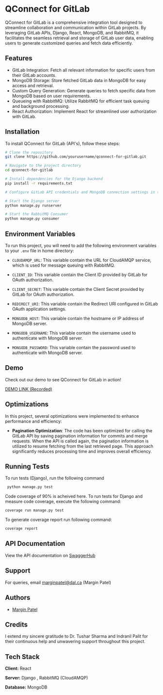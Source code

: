 
# QConnect for GitLab

QConnect for GitLab is a comprehensive integration tool designed to streamline collaboration and communication within GitLab projects. By leveraging GitLab APIs, Django, React, MongoDB, and RabbitMQ, it facilitates the seamless retrieval and storage of GitLab user data, enabling users to generate customized queries and fetch data efficiently.


## Features

- GitLab Integration: Fetch all relevant information for specific users from their GitLab accounts.
- MongoDB Storage: Store fetched GitLab data in MongoDB for easy access and retrieval.
- Custom Query Generation: Generate queries to fetch specific data from MongoDB based on user requirements.
- Queueing with RabbitMQ: Utilize RabbitMQ for efficient task queuing and background processing.
- React Authorization: Implement React for streamlined user authorization with GitLab.

## Installation

To install QConnect for GitLab (API's), follow these steps:

```bash
# Clone the repository
git clone https://github.com/yourusername/qconnect-for-gitlab.git

# Navigate to the project directory
cd qconnect-for-gitlab

# Install dependencies for the Django backend
pip install -r requirements.txt

# Configure GitLab API credentials and MongoDB connection settings in the .env files.

# Start the Django server
python manage.py runserver

# Start the RabbitMQ Consumer
python manage.py consumer
```
## Environment Variables

To run this project, you will need to add the following environment variables to your `.env` file in home directory:

- `CLOUDAMQP_URL`: This variable contain the URL for CloudAMQP service, which is used for message queuing with RabbitMQ.

- `CLIENT_ID`: This variable contain the Client ID provided by GitLab for OAuth authorization.

- `CLIENT_SECRET`: This variable contain the Client Secret provided by GitLab for OAuth authorization.

- `REDIRECT_URI`: This variable contain the Redirect URI configured in GitLab OAuth application settings.

- `MONGODB_HOST`: This variable contain the hostname or IP address of MongoDB server.

- `MONGODB_USERNAME`: This variable contain the username used to authenticate with MongoDB server.

- `MONGODB_PASSWORD`: This variable contain the password used to authenticate with MongoDB server.
## Demo

Check out our demo to see QConnect for GitLab in action!

[DEMO LINK (Recorded)](https://dalu-my.sharepoint.com/:v:/g/personal/mr353045_dal_ca/EevtTUDedjhEsXMWY-qsFPcBMTIeZK54j-kg3XMyL0YpGw)

## Optimizations

In this project, several optimizations were implemented to enhance performance and efficiency:

- **Pagination Optimization**: The code has been optimized for calling the GitLab API by saving pagination information for commits and merge requests. When the API is called again, the pagination information is utilized to resume fetching from the last retrieved page. This approach significantly reduces processing time and improves overall efficiency.

## Running Tests

To run tests (Django), run the following command

```bash
 python manage.py test
```

Code coverage of 90% is acheived here. To run tests for Django and measure code coverage, execute the following command:

```bash
coverage run manage.py test
```
To generate coverage report run following command:

```bash
coverage report
```
## API Documentation

View the API documentation on [SwaggerHub](https://app.swaggerhub.com/apis-docs/your-username/your-api-name)

## Support

For queries, email marginpatel@dal.ca (Margin Patel)


## Authors

- [Margin Patel](https://github.com/margin5094)


## Credits

I extend my sincere gratitude to Dr. Tushar Sharma and Indranil Palit for their continuous help and unwavering support throughout this project.
## Tech Stack

**Client:** React

**Server:** Django , RabbitMQ (CloudAMQP)

**Database:** MongoDB

